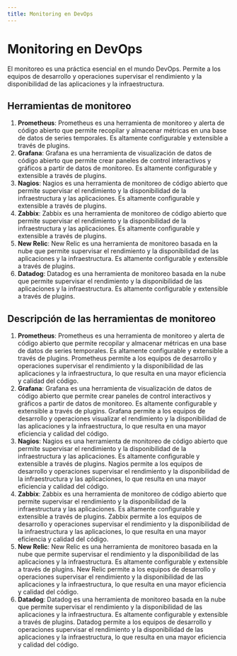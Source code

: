 ```yaml
---
title: Monitoring en DevOps
---
```


# Monitoring en DevOps

El monitoreo es una práctica esencial en el mundo DevOps. Permite a los equipos de desarrollo y operaciones supervisar el rendimiento y la disponibilidad de las aplicaciones y la infraestructura.

## Herramientas de monitoreo

1. **Prometheus**: Prometheus es una herramienta de monitoreo y alerta de código abierto que permite recopilar y almacenar métricas en una base de datos de series temporales. Es altamente configurable y extensible a través de plugins.
2. **Grafana**: Grafana es una herramienta de visualización de datos de código abierto que permite crear paneles de control interactivos y gráficos a partir de datos de monitoreo. Es altamente configurable y extensible a través de plugins.
3. **Nagios**: Nagios es una herramienta de monitoreo de código abierto que permite supervisar el rendimiento y la disponibilidad de la infraestructura y las aplicaciones. Es altamente configurable y extensible a través de plugins.
4. **Zabbix**: Zabbix es una herramienta de monitoreo de código abierto que permite supervisar el rendimiento y la disponibilidad de la infraestructura y las aplicaciones. Es altamente configurable y extensible a través de plugins.
5. **New Relic**: New Relic es una herramienta de monitoreo basada en la nube que permite supervisar el rendimiento y la disponibilidad de las aplicaciones y la infraestructura. Es altamente configurable y extensible a través de plugins.
6. **Datadog**: Datadog es una herramienta de monitoreo basada en la nube que permite supervisar el rendimiento y la disponibilidad de las aplicaciones y la infraestructura. Es altamente configurable y extensible a través de plugins.

## Descripción de las herramientas de monitoreo

1. **Prometheus**: Prometheus es una herramienta de monitoreo y alerta de código abierto que permite recopilar y almacenar métricas en una base de datos de series temporales. Es altamente configurable y extensible a través de plugins. Prometheus permite a los equipos de desarrollo y operaciones supervisar el rendimiento y la disponibilidad de las aplicaciones y la infraestructura, lo que resulta en una mayor eficiencia y calidad del código.
2. **Grafana**: Grafana es una herramienta de visualización de datos de código abierto que permite crear paneles de control interactivos y gráficos a partir de datos de monitoreo. Es altamente configurable y extensible a través de plugins. Grafana permite a los equipos de desarrollo y operaciones visualizar el rendimiento y la disponibilidad de las aplicaciones y la infraestructura, lo que resulta en una mayor eficiencia y calidad del código.
3. **Nagios**: Nagios es una herramienta de monitoreo de código abierto que permite supervisar el rendimiento y la disponibilidad de la infraestructura y las aplicaciones. Es altamente configurable y extensible a través de plugins. Nagios permite a los equipos de desarrollo y operaciones supervisar el rendimiento y la disponibilidad de la infraestructura y las aplicaciones, lo que resulta en una mayor eficiencia y calidad del código.
4. **Zabbix**: Zabbix es una herramienta de monitoreo de código abierto que permite supervisar el rendimiento y la disponibilidad de la infraestructura y las aplicaciones. Es altamente configurable y extensible a través de plugins. Zabbix permite a los equipos de desarrollo y operaciones supervisar el rendimiento y la disponibilidad de la infraestructura y las aplicaciones, lo que resulta en una mayor eficiencia y calidad del código.
5. **New Relic**: New Relic es una herramienta de monitoreo basada en la nube que permite supervisar el rendimiento y la disponibilidad de las aplicaciones y la infraestructura. Es altamente configurable y extensible a través de plugins. New Relic permite a los equipos de desarrollo y operaciones supervisar el rendimiento y la disponibilidad de las aplicaciones y la infraestructura, lo que resulta en una mayor eficiencia y calidad del código.
6. **Datadog**: Datadog es una herramienta de monitoreo basada en la nube que permite supervisar el rendimiento y la disponibilidad de las aplicaciones y la infraestructura. Es altamente configurable y extensible a través de plugins. Datadog permite a los equipos de desarrollo y operaciones supervisar el rendimiento y la disponibilidad de las aplicaciones y la infraestructura, lo que resulta en una mayor eficiencia y calidad del código.
